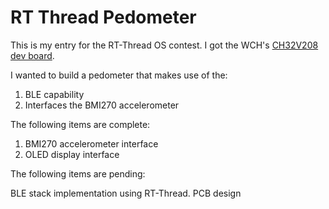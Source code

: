 # RT Thread Pedometer

This is my entry for the RT-Thread OS contest. I got the WCH's [CH32V208 dev board](https://github.com/openwch/ch32v20x/tree/main). 

I wanted to build a pedometer that makes use of the:

1. BLE capability
2. Interfaces the BMI270 accelerometer

The following items are complete:

1. BMI270 accelerometer interface
2. OLED display interface

The following items are pending:

BLE stack implementation using RT-Thread. 
PCB design
